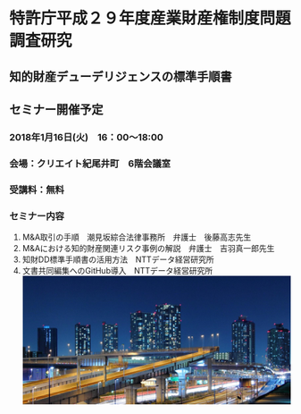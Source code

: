 # 特許庁平成２９年度産業財産権制度問題調査研究
## 知的財産デューデリジェンスの標準手順書
## セミナー開催予定
### 2018年1月16日(火)　16：00～18:00
### 会場：クリエイト紀尾井町　6階会議室
### 受講料：無料
### セミナー内容
1. M&A取引の手順　潮見坂綜合法律事務所　弁護士　後藤高志先生
2. M&Aにおける知的財産関連リスク事例の解説　弁護士　吉羽真一郎先生
3. 知財DD標準手順書の活用方法　NTTデータ経営研究所
4. 文書共同編集へのGitHub導入　NTTデータ経営研究所
![Image of Night](./夜景.jpg)
